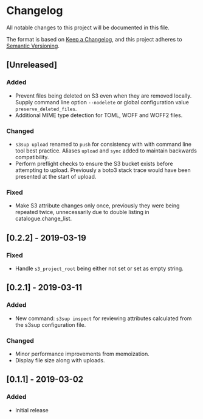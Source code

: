 # Changelog
All notable changes to this project will be documented in this file.

The format is based on [Keep a Changelog](https://keepachangelog.com/en/1.0.0/),
and this project adheres to [Semantic Versioning](https://semver.org/spec/v2.0.0.html).

## [Unreleased]
### Added
 - Prevent files being deleted on S3 even when they are removed locally.
   Supply command line option `--nodelete` or global configuration value
   `preserve_deleted_files`.
 - Additional MIME type detection for TOML, WOFF and WOFF2 files.

### Changed
 - `s3sup upload` renamed to `push` for consistency with with command line tool
   best practice. Aliases `upload` and `sync` added to maintain backwards
   compatibility.
 - Perform preflight checks to ensure the S3 bucket exists before attempting to
   upload. Previously a boto3 stack trace would have been presented at the
   start of upload.

### Fixed
 - Make S3 attribute changes only once, previously they were being repeated
   twice, unnecessarily due to double listing in catalogue.change_list.

## [0.2.2] - 2019-03-19
### Fixed
 - Handle `s3_project_root` being either not set or set as empty string.

## [0.2.1] - 2019-03-11
### Added
 - New command: `s3sup inspect` for reviewing attributes calculated from the
   s3sup configuration file.

### Changed
 - Minor performance improvements from memoization.
 - Display file size along with uploads.

## [0.1.1] - 2019-03-02
### Added
- Initial release
